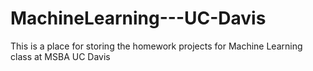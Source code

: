 # MachineLearning---UC-Davis

This is a place for storing the homework projects for Machine Learning class at MSBA UC Davis
